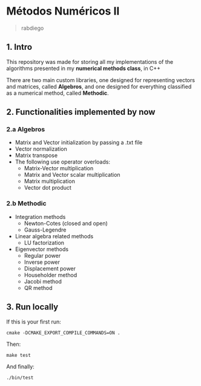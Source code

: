 # Métodos Numéricos II
> rabdiego

## 1. Intro
This repository was made for storing all my implementations of the algorithms presented in my **numerical methods class**, in C++

There are two main custom libraries, one designed for representing vectors and matrices, called **Algebros**, and one designed for everything classified as a numerical method, called **Methodic**.

## 2. Functionalities implemented by now

### 2.a Algebros
- Matrix and Vector initialization by passing a .txt file
- Vector normalization
- Matrix transpose
- The following use operator overloads:
    - Matrix-Vector multiplication
    - Matrix and Vector scalar multiplication
    - Matrix multiplication
    - Vector dot product

### 2.b Methodic
- Integration methods
    - Newton-Cotes (closed and open)
    - Gauss-Legendre
- Linear algebra related methods
    - LU factorization
- Eigenvector methods
    - Regular power
    - Inverse power
    - Displacement power
    - Householder method
    - Jacobi method
    - QR method

## 3. Run locally

If this is your first run:

`cmake -DCMAKE_EXPORT_COMPILE_COMMANDS=ON .`

Then:

`make test`

And finally:

`./bin/test`